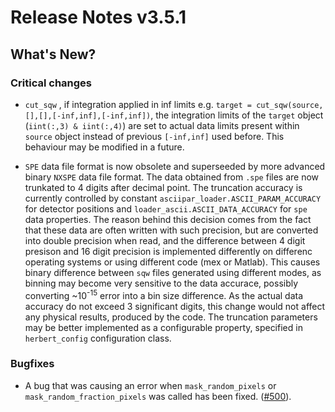 # Release Notes v3.5.1

## What's New?


### Critical changes
 - `cut_sqw` , if integration applied in inf limits e.g. `target = cut_sqw(source,[],[],[-inf,inf],[-inf,inf])`, the integration limits of the `target` object (`iint(:,3) & iint(:,4)`) are set to actual data limits present within `source` object instead of previous  `[-inf,inf]` used before. This behaviour may be modified in a future.
 
 - `SPE` data file format is now obsolete and superseeded by more advanced binary `NXSPE` data file format. The data obtained from `.spe` files are now trunkated to 4 digits after decimal point. The truncation accuracy is currently controlled by constant `asciipar_loader.ASCII_PARAM_ACCURACY` for detector positions and `loader_ascii.ASCII_DATA_ACCURACY` for `spe` data  properties. The reason behind this decision comes from the fact that these data are often written with such precision, but are converted into double precision when read, and the difference between 4 digit presison and 16 digit precision is implemented differently on differenc operating systems or using different code (mex or Matlab). This causes binary difference between `sqw` files generated using different modes, as binning may become very sensitive to the data accurace, possibly converting ~10<sup>-15</sup> error into a bin size difference.  As the actual data accuracy do not exceed 3 significant digits, this change would not affect any physical results, produced by the code.
 The truncation parameters may be better implemented as a configurable property, specified in `herbert_config` configuration class.

### Bugfixes

- A bug that was causing an error when `mask_random_pixels` or
  `mask_random_fraction_pixels` was called has been fixed. ([#500](https://github.com/pace-neutrons/Horace/issues/500)).
